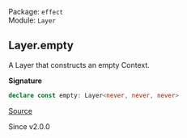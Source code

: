 Package: `effect`<br />
Module: `Layer`<br />

## Layer.empty

A Layer that constructs an empty Context.

**Signature**

```ts
declare const empty: Layer<never, never, never>
```

[Source](https://github.com/Effect-TS/effect/tree/main/packages/effect/src/Layer.ts#L301)

Since v2.0.0